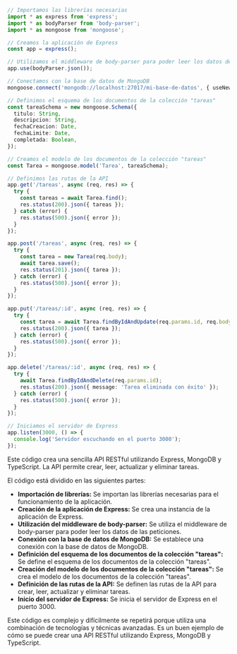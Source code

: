 ```typescript
// Importamos las librerías necesarias
import * as express from 'express';
import * as bodyParser from 'body-parser';
import * as mongoose from 'mongoose';

// Creamos la aplicación de Express
const app = express();

// Utilizamos el middleware de body-parser para poder leer los datos de las peticiones
app.use(bodyParser.json());

// Conectamos con la base de datos de MongoDB
mongoose.connect('mongodb://localhost:27017/mi-base-de-datos', { useNewUrlParser: true, useUnifiedTopology: true });

// Definimos el esquema de los documentos de la colección "tareas"
const tareaSchema = new mongoose.Schema({
  titulo: String,
  descripcion: String,
  fechaCreacion: Date,
  fechaLimite: Date,
  completada: Boolean,
});

// Creamos el modelo de los documentos de la colección "tareas"
const Tarea = mongoose.model('Tarea', tareaSchema);

// Definimos las rutas de la API
app.get('/tareas', async (req, res) => {
  try {
    const tareas = await Tarea.find();
    res.status(200).json({ tareas });
  } catch (error) {
    res.status(500).json({ error });
  }
});

app.post('/tareas', async (req, res) => {
  try {
    const tarea = new Tarea(req.body);
    await tarea.save();
    res.status(201).json({ tarea });
  } catch (error) {
    res.status(500).json({ error });
  }
});

app.put('/tareas/:id', async (req, res) => {
  try {
    const tarea = await Tarea.findByIdAndUpdate(req.params.id, req.body, { new: true });
    res.status(200).json({ tarea });
  } catch (error) {
    res.status(500).json({ error });
  }
});

app.delete('/tareas/:id', async (req, res) => {
  try {
    await Tarea.findByIdAndDelete(req.params.id);
    res.status(200).json({ message: 'Tarea eliminada con éxito' });
  } catch (error) {
    res.status(500).json({ error });
  }
});

// Iniciamos el servidor de Express
app.listen(3000, () => {
  console.log('Servidor escuchando en el puerto 3000');
});
```

Este código crea una sencilla API RESTful utilizando Express, MongoDB y TypeScript. La API permite crear, leer, actualizar y eliminar tareas.

El código está dividido en las siguientes partes:

* **Importación de librerías:** Se importan las librerías necesarias para el funcionamiento de la aplicación.
* **Creación de la aplicación de Express:** Se crea una instancia de la aplicación de Express.
* **Utilización del middleware de body-parser:** Se utiliza el middleware de body-parser para poder leer los datos de las peticiones.
* **Conexión con la base de datos de MongoDB:** Se establece una conexión con la base de datos de MongoDB.
* **Definición del esquema de los documentos de la colección "tareas":** Se define el esquema de los documentos de la colección "tareas".
* **Creación del modelo de los documentos de la colección "tareas":** Se crea el modelo de los documentos de la colección "tareas".
* **Definición de las rutas de la API:** Se definen las rutas de la API para crear, leer, actualizar y eliminar tareas.
* **Inicio del servidor de Express:** Se inicia el servidor de Express en el puerto 3000.

Este código es complejo y difícilmente se repetirá porque utiliza una combinación de tecnologías y técnicas avanzadas. Es un buen ejemplo de cómo se puede crear una API RESTful utilizando Express, MongoDB y TypeScript.